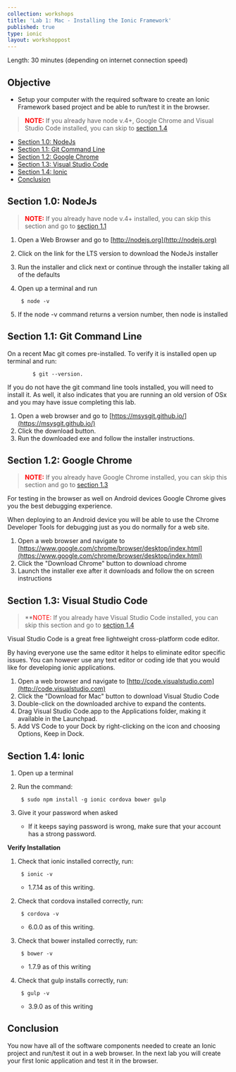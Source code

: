 ```yaml
---
collection: workshops
title: 'Lab 1: Mac - Installing the Ionic Framework'
published: true
type: ionic
layout: workshoppost
---
```


Length: 30 minutes (depending on internet connection speed)

## Objective

* Setup your computer with the required software to create an Ionic Framework based project and be able to run/test it in the browser.

> **<font color="red">NOTE:</font>** If you already have node v.4+, Google Chrome and Visual Studio Code installed, you can skip to [section 1.4](#section-14-ionic)

<!-- START doctoc generated TOC please keep comment here to allow auto update -->
<!-- DON'T EDIT THIS SECTION, INSTEAD RE-RUN doctoc TO UPDATE -->


- [Section 1.0: NodeJs](#section-10-nodejs)
- [Section 1.1: Git Command Line](#section-11-git-command-line)
- [Section 1.2: Google Chrome](#section-12-google-chrome)
- [Section 1.3: Visual Studio Code](#section-13-visual-studio-code)
- [Section 1.4: Ionic](#section-14-ionic)
- [Conclusion](#conclusion)

<!-- END doctoc generated TOC please keep comment here to allow auto update -->



## Section 1.0: NodeJs

> **<font color="red">NOTE:</font>** If you already have node v.4+ installed, you can skip this section and go to [section 1.1](section-11-git-command-line)


1. Open a Web Browser and go to [http://nodejs.org](http://nodejs.org)
1. Click on the link for the LTS version to download the NodeJs installer
1. Run the installer and click next or continue through the installer taking all of the defaults
1. Open up a terminal and run

        $ node -v

1. If the node -v command returns a version number, then node is installed

## Section 1.1: Git Command Line

On a recent Mac git comes pre-installed.  To verify it is installed open up terminal and run:

            $ git --version.

If you do not have the git command line tools installed, you will need to install it.  As well, it also indicates that you are running an old version of OSx and you may have issue completing this lab.

1. Open a web browser and go to [https://msysgit.github.io/](https://msysgit.github.io/)
1. Click the download button.
1. Run the downloaded exe and follow the installer instructions.

## Section 1.2: Google Chrome

> **<font color="red">NOTE:</font>** If you already have Google Chrome installed, you can skip this section and go to [section 1.3](section-13-visual-studio-code)

For testing in the browser as well on Android devices Google Chrome gives you the best debugging experience.

When deploying to an Android device you will be able to use the Chrome Developer Tools for debugging just as you do normally for a web site.

1. Open a web browser and navigate to [https://www.google.com/chrome/browser/desktop/index.html](https://www.google.com/chrome/browser/desktop/index.html)
1. Click the "Download Chrome" button to download chrome
1. Launch the installer exe after it downloads and follow the on screen instructions

## Section 1.3: Visual Studio Code

> **<font color="red">NOTE:</font> If you already have Visual Studio Code installed, you can skip this section and go to [section 1.4](section-14-ionic)

Visual Studio Code is a great free lightweight cross-platform code editor.

By having everyone use the same editor it helps to eliminate editor specific issues.  You can however use any text editor or coding ide that you would like for developing ionic applications.

1. Open a web browser and navigate to [http://code.visualstudio.com](http://code.visualstudio.com)
1. Click the "Download for Mac" button to download Visual Studio Code
1. Double-click on the downloaded archive to expand the contents.
1. Drag Visual Studio Code.app to the Applications folder, making it available in the Launchpad.
1. Add VS Code to your Dock by right-clicking on the icon and choosing Options, Keep in Dock.

## Section 1.4: Ionic

1. Open up a terminal
1. Run the command: 

        $ sudo npm install -g ionic cordova bower gulp
        
1. Give it your password when asked
    * If it keeps saying password is wrong, make sure that your account has a strong password.
    
    
**Verify Installation**

1. Check that ionic installed correctly, run: 
    
        $ ionic -v
        
    * 1.7.14 as of this writing.
    
1. Check that cordova installed correctly, run: 

        $ cordova -v
        
    * 6.0.0 as of this writing.

1. Check that bower installed correctly, run: 

        $ bower -v
        
    * 1.7.9 as of this writing
    
1. Check that gulp installs correctly, run:

        $ gulp -v
        
    * 3.9.0 as of this writing


## Conclusion

You now have all of the software components needed to create an Ionic project and run/test it out in a web browser.  In the next lab you will create your first Ionic application and test it in the browser.

